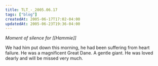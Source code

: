 ```yaml
---
title: TLT_-_2005.06.17
tags: ["blog"]
createdAt: 2005-06-17T17:02-04:00
updatedAt: 2005-06-23T19:36-04:00
---
```


<i>Moment of silence for [[Hammie]]</i>

We had him put down this morning, he had been suffering from heart failure. He was a magnificent Great Dane. A gentle giant. He was loved dearly and will be missed very much.

